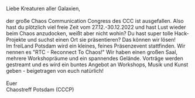 <p>
    Liebe Kreaturen aller Galaxien,
    <br>
    <br>
    der große Chaos Communication Congress des CCC ist ausgefallen.
    Also hast du plötzlich viel freie Zeit vom 27.12.-30.12.2022
    und hast Lust wieder beim Chaos anzudocken, weißt aber nicht wohin?
    Du hast super tolle Hack-Projekte und suchst einen Ort sie präsentieren? Das können wir lösen!
    <br>
    Im freiLand Potsdam wird ein kleines, feines Präsenzevent stattfinden.
    Wir nennen es "RTC - Reconnect To Chaos!" Wir haben einen großen Saal,
    mehrere Workshopräume und ein spannendes Gelände. Vorträge werden gestreamt
    und es wird ein buntes Angebot an Workshops, Musik und Kunst geben - beigetragen von euch natürlich!
    <br>
    <br>
    Euer
    <br>
    Chaostreff Potsdam (CCCP)
</p>